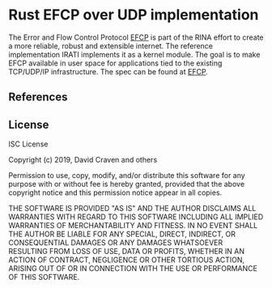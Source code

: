 # Rust EFCP over UDP implementation
The Error and Flow Control Protocol [EFCP][0] is part of the RINA effort to create
a more reliable, robust and extensible internet. The reference implementation
IRATI implements it as a kernel module. The goal is to make EFCP available in
user space for applications tied to the existing TCP/UDP/IP infrastructure. The
spec can be found at [EFCP][0].

## References
[0]: http://nes.fit.vutbr.cz/ivesely/specs/uploads/RINA/EFCPSpec140124.pdf

## License
ISC License

Copyright (c) 2019, David Craven and others

Permission to use, copy, modify, and/or distribute this software for any
purpose with or without fee is hereby granted, provided that the above
copyright notice and this permission notice appear in all copies.

THE SOFTWARE IS PROVIDED "AS IS" AND THE AUTHOR DISCLAIMS ALL WARRANTIES WITH
REGARD TO THIS SOFTWARE INCLUDING ALL IMPLIED WARRANTIES OF MERCHANTABILITY
AND FITNESS. IN NO EVENT SHALL THE AUTHOR BE LIABLE FOR ANY SPECIAL, DIRECT,
INDIRECT, OR CONSEQUENTIAL DAMAGES OR ANY DAMAGES WHATSOEVER RESULTING FROM
LOSS OF USE, DATA OR PROFITS, WHETHER IN AN ACTION OF CONTRACT, NEGLIGENCE
OR OTHER TORTIOUS ACTION, ARISING OUT OF OR IN CONNECTION WITH THE USE OR
PERFORMANCE OF THIS SOFTWARE.
